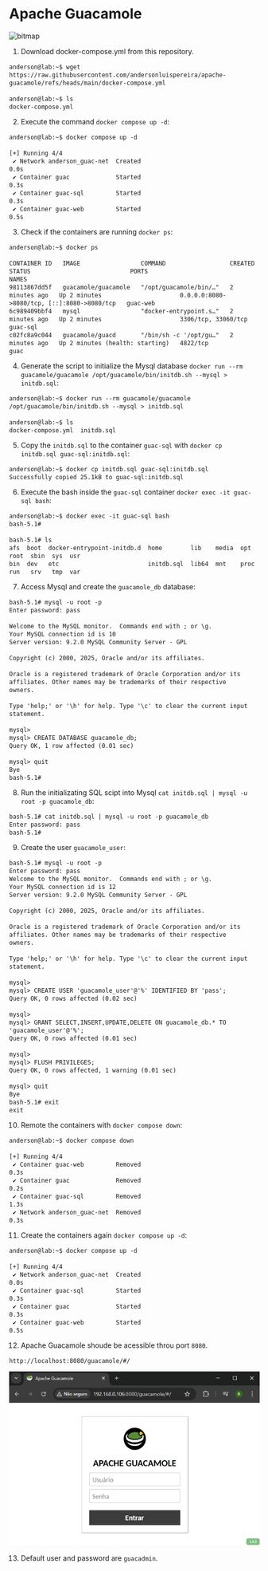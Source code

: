 # Apache Guacamole
<img width="1280" height="720" alt="bitmap" src="https://github.com/user-attachments/assets/fe424bb0-b490-4e7d-a749-2d1a99a94660" />

1. Download docker-compose.yml from this repository.
~~~~
anderson@lab:~$ wget https://raw.githubusercontent.com/andersonluispereira/apache-guacamole/refs/heads/main/docker-compose.yml

anderson@lab:~$ ls
docker-compose.yml
~~~~
2. Execute the command `docker compose up -d`:
~~~~
anderson@lab:~$ docker compose up -d

[+] Running 4/4
 ✔ Network anderson_guac-net  Created                                                                              0.0s
 ✔ Container guac             Started                                                                              0.3s
 ✔ Container guac-sql         Started                                                                              0.3s
 ✔ Container guac-web         Started                                                                              0.5s
~~~~
3. Check if the containers are running `docker ps`:
~~~~
anderson@lab:~$ docker ps

CONTAINER ID   IMAGE                 COMMAND                  CREATED         STATUS                            PORTS                                         NAMES
98113867dd5f   guacamole/guacamole   "/opt/guacamole/bin/…"   2 minutes ago   Up 2 minutes                      0.0.0.0:8080->8080/tcp, [::]:8080->8080/tcp   guac-web
6c989409bbf4   mysql                 "docker-entrypoint.s…"   2 minutes ago   Up 2 minutes                      3306/tcp, 33060/tcp                           guac-sql
c02fc8a9c044   guacamole/guacd       "/bin/sh -c '/opt/gu…"   2 minutes ago   Up 2 minutes (health: starting)   4822/tcp                                      guac
~~~~
4. Generate the script to initialize the Mysql database `docker run --rm guacamole/guacamole /opt/guacamole/bin/initdb.sh --mysql > initdb.sql`:
~~~~
anderson@lab:~$ docker run --rm guacamole/guacamole /opt/guacamole/bin/initdb.sh --mysql > initdb.sql

anderson@lab:~$ ls
docker-compose.yml  initdb.sql
~~~~
5. Copy the `initdb.sql` to the container `guac-sql` with `docker cp initdb.sql guac-sql:initdb.sql`:
~~~~
anderson@lab:~$ docker cp initdb.sql guac-sql:initdb.sql
Successfully copied 25.1kB to guac-sql:initdb.sql
~~~~
6. Execute the bash inside the `guac-sql` container `docker exec -it guac-sql bash`:
~~~~
anderson@lab:~$ docker exec -it guac-sql bash
bash-5.1#

bash-5.1# ls
afs  boot  docker-entrypoint-initdb.d  home        lib    media  opt   root  sbin  sys  usr
bin  dev   etc                         initdb.sql  lib64  mnt    proc  run   srv   tmp  var
~~~~
7. Access Mysql and create the `guacamole_db` database:
~~~~
bash-5.1# mysql -u root -p
Enter password: pass

Welcome to the MySQL monitor.  Commands end with ; or \g.
Your MySQL connection id is 10
Server version: 9.2.0 MySQL Community Server - GPL

Copyright (c) 2000, 2025, Oracle and/or its affiliates.

Oracle is a registered trademark of Oracle Corporation and/or its
affiliates. Other names may be trademarks of their respective
owners.

Type 'help;' or '\h' for help. Type '\c' to clear the current input statement.

mysql>
mysql> CREATE DATABASE guacamole_db;
Query OK, 1 row affected (0.01 sec)

mysql> quit
Bye
bash-5.1#
~~~~
8. Run the initializating SQL scipt into Mysql `cat initdb.sql | mysql -u root -p guacamole_db`:
~~~~
bash-5.1# cat initdb.sql | mysql -u root -p guacamole_db
Enter password: pass
bash-5.1#
~~~~
9. Create the user `guacamole_user`:
~~~~
bash-5.1# mysql -u root -p
Enter password: pass
Welcome to the MySQL monitor.  Commands end with ; or \g.
Your MySQL connection id is 12
Server version: 9.2.0 MySQL Community Server - GPL

Copyright (c) 2000, 2025, Oracle and/or its affiliates.

Oracle is a registered trademark of Oracle Corporation and/or its
affiliates. Other names may be trademarks of their respective
owners.

Type 'help;' or '\h' for help. Type '\c' to clear the current input statement.

mysql>
mysql> CREATE USER 'guacamole_user'@'%' IDENTIFIED BY 'pass';
Query OK, 0 rows affected (0.02 sec)

mysql>
mysql> GRANT SELECT,INSERT,UPDATE,DELETE ON guacamole_db.* TO 'guacamole_user'@'%';
Query OK, 0 rows affected (0.01 sec)

mysql>
mysql> FLUSH PRIVILEGES;
Query OK, 0 rows affected, 1 warning (0.01 sec)

mysql> quit
Bye
bash-5.1# exit
exit
~~~~
10. Remote the containers with `docker compose down`:
~~~~
anderson@lab:~$ docker compose down

[+] Running 4/4
 ✔ Container guac-web         Removed                                                                  0.3s
 ✔ Container guac             Removed                                                                  0.2s
 ✔ Container guac-sql         Removed                                                                  1.3s
 ✔ Network anderson_guac-net  Removed                                                                  0.3s
~~~~
11. Create the containers again `docker compose up -d`:
~~~~
anderson@lab:~$ docker compose up -d

[+] Running 4/4
 ✔ Network anderson_guac-net  Created                                                                  0.0s
 ✔ Container guac-sql         Started                                                                  0.3s
 ✔ Container guac             Started                                                                  0.3s
 ✔ Container guac-web         Started                                                                  0.5s
~~~~
12. Apache Guacamole shoude be acessible throu port `8080`.
~~~~
http://localhost:8080/guacamole/#/
~~~~
![apache guacamole](image.png)

13. Default user and password are `guacadmin`.
